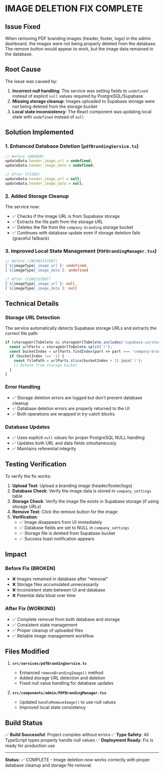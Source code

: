 # IMAGE DELETION FIX COMPLETE

## Issue Fixed
When removing PDF branding images (header, footer, logo) in the admin dashboard, the images were not being properly deleted from the database. The remove button would appear to work, but the image data remained in the database.

## Root Cause
The issue was caused by:
1. **Incorrect null handling**: The service was setting fields to `undefined` instead of explicit `null` values required by PostgreSQL/Supabase
2. **Missing storage cleanup**: Images uploaded to Supabase storage were not being deleted from the storage bucket
3. **Local state inconsistency**: The React component was updating local state with `undefined` instead of `null`

## Solution Implemented

### 1. Enhanced Database Deletion (`pdfBrandingService.ts`)
```typescript
// Before (BROKEN)
updateData.header_image_url = undefined;
updateData.header_image_data = undefined;

// After (FIXED)
updateData.header_image_url = null;
updateData.header_image_data = null;
```

### 2. Added Storage Cleanup
The service now:
- ✅ Checks if the image URL is from Supabase storage
- ✅ Extracts the file path from the storage URL
- ✅ Deletes the file from the `company-branding` storage bucket
- ✅ Continues with database update even if storage deletion fails (graceful fallback)

### 3. Improved Local State Management (`PDFBrandingManager.tsx`)
```typescript
// Before (INCONSISTENT)
[`${imageType}_image_url`]: undefined,
[`${imageType}_image_data`]: undefined

// After (CONSISTENT)
[`${imageType}_image_url`]: null,
[`${imageType}_image_data`]: null
```

## Technical Details

### Storage URL Detection
The service automatically detects Supabase storage URLs and extracts the correct file path:
```typescript
if (storageUrlToDelete && storageUrlToDelete.includes('supabase.co/storage/')) {
  const urlParts = storageUrlToDelete.split('/');
  const bucketIndex = urlParts.findIndex(part => part === 'company-branding');
  if (bucketIndex !== -1) {
    const filePath = urlParts.slice(bucketIndex + 1).join('/');
    // Delete from storage bucket
  }
}
```

### Error Handling
- ✅ Storage deletion errors are logged but don't prevent database cleanup
- ✅ Database deletion errors are properly returned to the UI
- ✅ Both operations are wrapped in try-catch blocks

### Database Updates
- ✅ Uses explicit `null` values for proper PostgreSQL NULL handling
- ✅ Updates both URL and data fields simultaneously
- ✅ Maintains referential integrity

## Testing Verification

To verify the fix works:

1. **Upload Test**: Upload a branding image (header/footer/logo)
2. **Database Check**: Verify the image data is stored in `company_settings` table
3. **Storage Check**: Verify the image file exists in Supabase storage (if using storage URLs)
4. **Remove Test**: Click the remove button for the image
5. **Verification**: 
   - ✅ Image disappears from UI immediately
   - ✅ Database fields are set to NULL in `company_settings`
   - ✅ Storage file is deleted from Supabase bucket
   - ✅ Success toast notification appears

## Impact

### Before Fix (BROKEN)
- ❌ Images remained in database after "removal"
- ❌ Storage files accumulated unnecessarily
- ❌ Inconsistent state between UI and database
- ❌ Potential data bloat over time

### After Fix (WORKING)
- ✅ Complete removal from both database and storage
- ✅ Consistent state management
- ✅ Proper cleanup of uploaded files
- ✅ Reliable image management workflow

## Files Modified

1. **`src/services/pdfBrandingService.ts`**
   - Enhanced `removeBrandingImage()` method
   - Added storage URL detection and deletion
   - Fixed null value handling for database updates

2. **`src/components/admin/PDFBrandingManager.tsx`**
   - Updated `handleRemoveImage()` to use null values
   - Improved local state consistency

## Build Status
✅ **Build Successful**: Project compiles without errors
✅ **Type Safety**: All TypeScript types properly handle null values
✅ **Deployment Ready**: Fix is ready for production use

---

**Status**: ✅ COMPLETE - Image deletion now works correctly with proper database cleanup and storage file removal.
